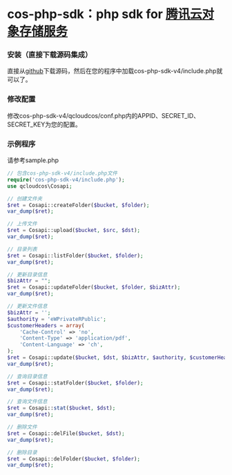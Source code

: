 cos-php-sdk：php sdk for [腾讯云对象存储服务](https://www.qcloud.com/product/cos.html)
===================================================================================================

### 安装（直接下载源码集成）
直接从[github](https://github.com/tencentyun/cos-php-sdk-v4)下载源码，然后在您的程序中加载cos-php-sdk-v4/include.php就可以了。

### 修改配置
修改cos-php-sdk-v4/qcloudcos/conf.php内的APPID、SECRET_ID、SECRET_KEY为您的配置。

### 示例程序
请参考sample.php

```php
// 包含cos-php-sdk-v4/include.php文件
require('cos-php-sdk-v4/include.php');
use qcloudcos\Cosapi;

// 创建文件夹
$ret = Cosapi::createFolder($bucket, $folder);
var_dump($ret);

// 上传文件
$ret = Cosapi::upload($bucket, $src, $dst);
var_dump($ret);

// 目录列表
$ret = Cosapi::listFolder($bucket, $folder);
var_dump($ret);

// 更新目录信息
$bizAttr = "";
$ret = Cosapi::updateFolder($bucket, $folder, $bizAttr);
var_dump($ret);

// 更新文件信息
$bizAttr = '';
$authority = 'eWPrivateRPublic';
$customerHeaders = array(
    'Cache-Control' => 'no',
    'Content-Type' => 'application/pdf',
    'Content-Language' => 'ch',
);
$ret = Cosapi::update($bucket, $dst, $bizAttr, $authority, $customerHeaders);
var_dump($ret);

// 查询目录信息
$ret = Cosapi::statFolder($bucket, $folder);
var_dump($ret);

// 查询文件信息
$ret = Cosapi::stat($bucket, $dst);
var_dump($ret);

// 删除文件
$ret = Cosapi::delFile($bucket, $dst);
var_dump($ret);

// 删除目录
$ret = Cosapi::delFolder($bucket, $folder);
var_dump($ret);
```
